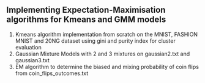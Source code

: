 ## Implementing Expectation-Maximisation algorithms for Kmeans and GMM models
1. Kmeans algorithm implementation from scratch on the MNIST, FASHION MNIST and 20NG dataset using gini and purity index for cluster evaluation
2. Gaussian Mixture Models with 2 and 3 mixtures on gaussian2.txt and gaussian3.txt
3. EM algorithm to determine the biased and mixing probability of coin flips from coin_flips_outcomes.txt
